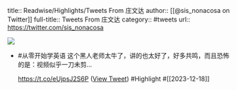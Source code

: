 title:: Readwise/Highlights/Tweets From 庄文达
author:: [[@sis_nonacosa on Twitter]]
full-title:: Tweets From 庄文达
category:: #tweets
url:: https://twitter.com/sis_nonacosa

![](https://pbs.twimg.com/profile_images/1531291672436699137/027gBxEE.jpg)

- #从零开始学英语 这个黑人老师太牛了，讲的也太好了，好多共鸣，而且恐怖的是：视频似乎一刀未剪...
  
  https://t.co/eUjpsJ2S6P ([View Tweet](https://twitter.com/sis_nonacosa/status/1736362311038943528)) #Highlight #[[2023-12-18]]